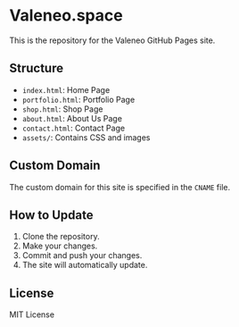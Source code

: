 # Valeneo.space

This is the repository for the Valeneo GitHub Pages site.

## Structure

- `index.html`: Home Page
- `portfolio.html`: Portfolio Page
- `shop.html`: Shop Page
- `about.html`: About Us Page
- `contact.html`: Contact Page
- `assets/`: Contains CSS and images

## Custom Domain

The custom domain for this site is specified in the `CNAME` file.

## How to Update

1. Clone the repository.
2. Make your changes.
3. Commit and push your changes.
4. The site will automatically update.

## License

MIT License
